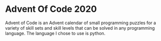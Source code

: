# Advent Of Code 2020

Advent of Code is an Advent calendar of small programming puzzles for a variety of skill sets and skill levels that can be solved in any programming language.
The language I chose to use is python.
